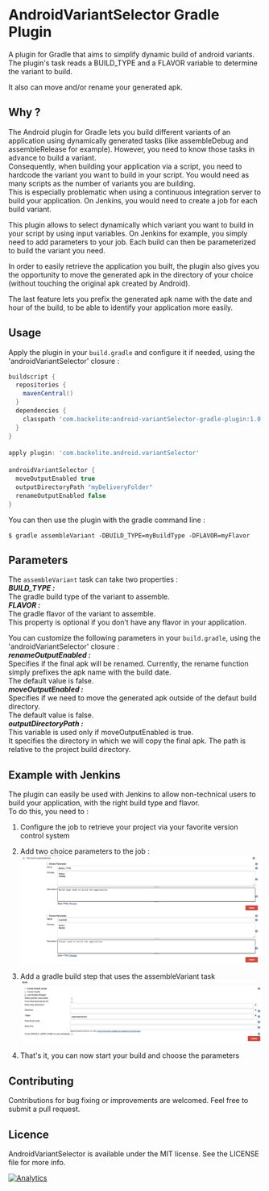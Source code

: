# AndroidVariantSelector Gradle Plugin

A plugin for Gradle that aims to simplify dynamic build of android variants.
The plugin's task reads a BUILD_TYPE and a FLAVOR variable to determine the variant to build.

It also can move and/or rename your generated apk.


## Why ?
The Android plugin for Gradle lets you build different variants of an application using dynamically generated tasks (like assembleDebug and assembleRelease for example). However, you need to know those tasks in advance to build a variant.  
Consequently, when building your application via a script, you need to hardcode the variant you want to build in your script. You would need as many scripts as the number of variants you are building.  
This is especially problematic when using a continuous integration server to build your application. On Jenkins, you would need to create a job for each build variant.  

This plugin allows to select dynamically which variant you want to build in your script by  using input variables. On Jenkins for example, you simply need to add parameters to your job. Each build can then be parameterized to build the variant you need.

In order to easily retrieve the application you built, the plugin also gives you the opportunity to move the generated apk in the directory of your choice (without touching the original apk created by Android).

The last feature lets you prefix the generated apk name with the date and hour of the build, to be able to identify your application more easily.


## Usage

Apply the plugin in your `build.gradle` and configure it if needed, using the 'androidVariantSelector' closure :

```groovy
buildscript {
  repositories {
    mavenCentral()
  }
  dependencies {
    classpath 'com.backelite:android-variantSelector-gradle-plugin:1.0'
  }
}

apply plugin: 'com.backelite.android.variantSelector'

androidVariantSelector {
  moveOutputEnabled true
  outputDirectoryPath "myDeliveryFolder"
  renameOutputEnabled false
}
```

You can then use the plugin with the gradle command line :

    $ gradle assembleVariant -DBUILD_TYPE=myBuildType -DFLAVOR=myFlavor


## Parameters
The `assembleVariant` task can take two properties :  
_**BUILD_TYPE :**_  
The gradle build type of the variant to assemble.  
_**FLAVOR :**_  
The gradle flavor of the variant to assemble.  
This property is optional if you don’t have any flavor in your application.

You can customize the following parameters in your `build.gradle`, using the 'androidVariantSelector' closure :  
_**renameOutputEnabled :**_  
Specifies if the final apk will be renamed. Currently, the rename function simply prefixes the apk name with the build date.  
The default value is false.  
_**moveOutputEnabled :**_  
Specifies if we need to move the generated apk outside of the defaut build directory.  
The default value is false.  
_**outputDirectoryPath :**_  
This variable is used only if moveOutputEnabled is true.  
It specifies the directory in which we will copy the final apk. The path is relative to the project build directory.


## Example with Jenkins
The plugin can easily be used with Jenkins to allow non-technical users to build your application, with the right build type and flavor.  
To do this, you need to :

1. Configure the job to retrieve your project via your favorite version control system  

2. Add two choice parameters to the job :  
![Jenkins Choice Parameters](https://github.com/Backelite/AndroidVariantSelectorGradlePlugin/raw/master/readmeResources/jenkins_choice_parameters.png "Jenkins Choice Parameters")  

3. Add a gradle build step that uses the assembleVariant task  
![Jenkins Gradle Task](https://github.com/Backelite/AndroidVariantSelectorGradlePlugin/raw/master/readmeResources/jenkins_gradle_step.png "Jenkins Gradle Task")

4. That's it, you can now start your build and choose the parameters


## Contributing
Contributions for bug fixing or improvements are welcomed. Feel free to submit a pull request.

## Licence
AndroidVariantSelector is available under the MIT license. See the LICENSE file for more info.

[![Analytics](https://ga-beacon.appspot.com/UA-44164731-1/android-variant-selector/readme?pixel)](https://github.com/igrigorik/ga-beacon)